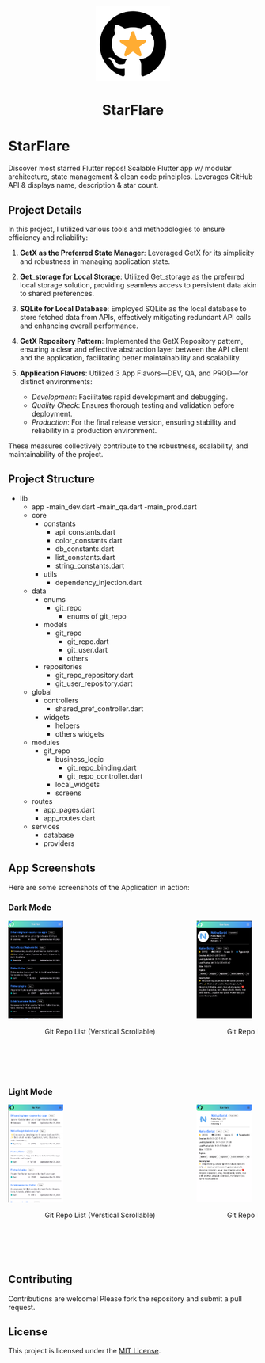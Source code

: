 <div align="center">
  <img src="screenshots/icons/starflare.png" alt="App Logo" width="150"/>
  <h1>StarFlare</h1>
</div>

# StarFlare
Discover most starred Flutter repos! Scalable Flutter app w/ modular architecture, state management &amp; clean code principles. Leverages GitHub API &amp; displays name, description &amp; star count.

## Project Details
In this project, I utilized various tools and methodologies to ensure efficiency and reliability:

1. **GetX as the Preferred State Manager**: Leveraged GetX for its simplicity and robustness in managing application state.

2. **Get_storage for Local Storage**: Utilized Get_storage as the preferred local storage solution, providing seamless access to persistent data akin to shared preferences.

3. **SQLite for Local Database**: Employed SQLite as the local database to store fetched data from APIs, effectively mitigating redundant API calls and enhancing overall performance.

4. **GetX Repository Pattern**: Implemented the GetX Repository pattern, ensuring a clear and effective abstraction layer between the API client and the application, facilitating better maintainability and scalability.

5. **Application Flavors**: Utilized 3 App Flavors—DEV, QA, and PROD—for distinct environments: 
   - *Development*: Facilitates rapid development and debugging.
   - *Quality Check*: Ensures thorough testing and validation before deployment.
   - *Production*: For the final release version, ensuring stability and reliability in a production environment.

These measures collectively contribute to the robustness, scalability, and maintainability of the project.


## Project Structure
- lib
    - app
        -main_dev.dart
        -main_qa.dart
        -main_prod.dart
    - core
        - constants
            - api_constants.dart
            - color_constants.dart
            - db_constants.dart
            - list_constants.dart
            - string_constants.dart
        - utils
            - dependency_injection.dart
    - data
        - enums
            - git_repo
                - enums of git_repo
        - models
            - git_repo
                - git_repo.dart
                - git_user.dart
                - others
        - repositories
            - git_repo_repository.dart
            - git_user_repository.dart
    - global
        - controllers
            - shared_pref_controller.dart
        - widgets
            - helpers
            - others widgets
    - modules
        - git_repo
            - business_logic
                - git_repo_binding.dart
                - git_repo_controller.dart
            - local_widgets
            - screens
    - routes
        - app_pages.dart
        - app_routes.dart
    - services
        - database
        - providers

## App Screenshots
Here are some screenshots of the Application in action:

### Dark Mode
<div style="overflow-x: auto;">
  <div style="display: flex; justify-content: flex-start;">
    <div style="flex: 0 0 auto; margin-right: 10px;">
      <img src="screenshots/dark_mode/git_repo_list.png" alt="Screenshot 1" style="max-width: 30%; height: auto;" />
      <p style="text-align: center;">Git Repo List (Verstical Scrollable)</p>
    </div>
    <div style="flex: 0 0 auto; margin-right: 10px;">
      <img src="screenshots/dark_mode/git_repo_details.png" alt="Screenshot 2" style="max-width: 30%; height: auto;" />
      <p style="text-align: center;">Git Repo Details with User Data at top</p>
    </div>
    <div style="flex: 0 0 auto;">
      <img src="screenshots/dark_mode/end_drawer.png" alt="Screenshot 3" style="max-width: 30%; height: auto;" />
      <p style="text-align: center;">End Drawer with toggle options for App Theme, Sort Order and Sort Option</p>
    </div>
  </div>
</div>

### Light Mode
<div style="display: flex; justify-content: space-between; flex-wrap: nowrap; overflow-x: auto;">
    <div style="flex: 0 0 auto; margin-right: 10px;">
        <img src="screenshots/light_mode/git_repo_list.png" alt="Screenshot 1" width="30%"/>
        <p style="text-align: center;">Git Repo List (Verstical Scrollable)</p>
    </div>
    <div style="flex: 0 0 auto; margin-right: 10px;">
        <img src="screenshots/light_mode/git_repo_details.png" alt="Screenshot 2" width="30%"/>
        <p style="text-align: center;">Git Repo Details with User Data at top</p>
    </div>
    <div style="flex: 0 0 auto;">
        <img src="screenshots/light_mode/end_drawer.png" alt="Screenshot 3" width="30%"/>
        <p style="text-align: center;">End Drawer with toggle options for App Theme, Sort Order and Sort Option</p>
    </div>
</div>

## Contributing
Contributions are welcome! Please fork the repository and submit a pull request.

## License
This project is licensed under the [MIT License](LICENSE).